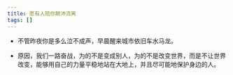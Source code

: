 ```yaml
---
title: 愿有人陪你颠沛流离
tags: []
---
```


- 不管昨夜你是多么泣不成声，早晨醒来城市依旧车水马龙。

- 原因，我们一路奋战，为的不是变成别人，为的不是改变世界，而是不让世界改变，能够用自己的力量平稳地站在大地上，并且尽可能地保护身边的人。
